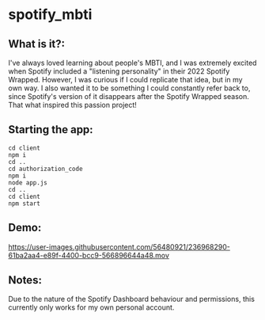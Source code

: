# spotify_mbti

## What is it?:
I've always loved learning about people's MBTI, and I was extremely excited when Spotify included a "listening personality" in their 2022 Spotify Wrapped. However, I was curious if I could replicate that idea, but in my own way. I also wanted it to be something I could constantly refer back to, since Spotify's version of it disappears after the Spotify Wrapped season. That what inspired this passion project! 

## Starting the app:
```
cd client 
npm i  
cd ..
cd authorization_code 
npm i 
node app.js
cd ..
cd client 
npm start 
```

## Demo:
https://user-images.githubusercontent.com/56480921/236968290-61ba2aa4-e89f-4400-bcc9-566896644a48.mov

## Notes:
Due to the nature of the Spotify Dashboard behaviour and permissions, this currently only works for my own personal account. 
